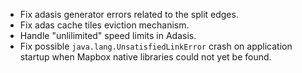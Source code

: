 - Fix adasis generator errors related to the split edges.
- Fix adas cache tiles eviction mechanism.
- Handle "unlilimited" speed limits in Adasis.
- Fix possible `java.lang.UnsatisfiedLinkError` crash on application startup when Mapbox native libraries could not yet be found.